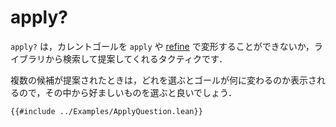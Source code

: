 # apply?

`apply?` は，カレントゴールを `apply` や [refine](./refine.md) で変形することができないか，ライブラリから検索して提案してくれるタクティクです．

複数の候補が提案されたときは，どれを選ぶとゴールが何に変わるのか表示されるので，その中から好ましいものを選ぶと良いでしょう．

```lean
{{#include ../Examples/ApplyQuestion.lean}}
```
